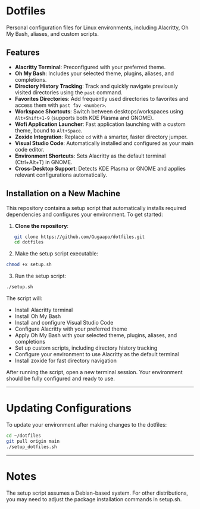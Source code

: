 # Dotfiles

Personal configuration files for Linux environments, including Alacritty, Oh My Bash, aliases, and custom scripts.

## Features

- **Alacritty Terminal**: Preconfigured with your preferred theme.
- **Oh My Bash**: Includes your selected theme, plugins, aliases, and completions.
- **Directory History Tracking**: Track and quickly navigate previously visited directories using the `past` command.
- **Favorites Directories**: Add frequently used directories to favorites and access them with `past fav <number>`.
- **Workspace Shortcuts**: Switch between desktops/workspaces using `Alt+Shift+1-9` (supports both KDE Plasma and GNOME).
- **Wofi Application Launcher**: Fast application launching with a custom theme, bound to `Alt+Space`.
- **Zoxide Integration**: Replace `cd` with a smarter, faster directory jumper.
- **Visual Studio Code**: Automatically installed and configured as your main code editor.
- **Environment Shortcuts**: Sets Alacritty as the default terminal (Ctrl+Alt+T) in GNOME.
- **Cross-Desktop Support**: Detects KDE Plasma or GNOME and applies relevant configurations automatically.

## Installation on a New Machine

This repository contains a setup script that automatically installs required dependencies and configures your environment. To get started:

1. **Clone the repository**:
```bash
   git clone https://github.com/Gugaapo/dotfiles.git
   cd dotfiles
```

2. Make the setup script executable:
```bash
chmod +x setup.sh
```
3. Run the setup script:
```bash
./setup.sh
```

The script will:

- Install Alacritty terminal
- Install Oh My Bash
- Install and configure Visual Studio Code
- Configure Alacritty with your preferred theme
- Apply Oh My Bash with your selected theme, plugins, aliases, and completions
- Set up custom scripts, including directory history tracking
- Configure your environment to use Alacritty as the default terminal
- Install zoxide for fast directory navigation

After running the script, open a new terminal session. Your environment should be fully configured and ready to use.

---
# Updating Configurations

To update your environment after making changes to the dotfiles:
```bash
cd ~/dotfiles
git pull origin main
./setup_dotfiles.sh
```
---
# Notes

The setup script assumes a Debian-based system.
For other distributions, you may need to adjust the package installation commands in setup.sh.
